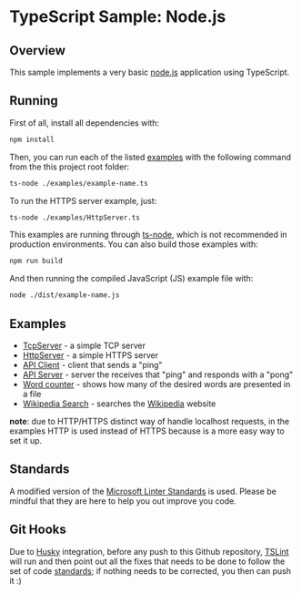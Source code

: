 # TypeScript Sample: Node.js 
## Overview

This sample implements a very basic [node.js](https://nodejs.org/) application using TypeScript.

## Running
First of all, install all dependencies with:
```bash
npm install
```

Then, you can run each of the listed [examples](#examples) with the following command from the this project root folder:
```bash
ts-node ./examples/example-name.ts
```

To run the HTTPS server example, just:
```bash
ts-node ./examples/HttpServer.ts
```

This examples are running through [ts-node](https://github.com/TypeStrong/ts-node), which is not recommended in production environments. You can also build those examples with:
```bash
npm run build
```

And then running the compiled JavaScript (JS) example file with:
```bash
node ./dist/example-name.js
```

## Examples
* [TcpServer](./src/TcpServer.ts) - a simple TCP server
* [HttpServer](./src/HttpServer.ts) - a simple HTTPS server
* [API Client](./src/APIClient.ts) - client that sends a "ping"
* [API Server](./src/APIServer.ts) - server the receives that "ping" and responds with a "pong"
* [Word counter](./src/WordCounter.ts) - shows how many of the desired words are presented in a file
* [Wikipedia Search](./src/Wikipedia.ts) - searches the [Wikipedia](https://en.wikipedia.org/w/api.php?) website

**note**: due to HTTP/HTTPS distinct way of handle localhost requests, in the examples HTTP is used instead of HTTPS because is a more easy way to set it up.

## Standards
A modified version of the [Microsoft Linter Standards](https://github.com/Microsoft/tslint-microsoft-contrib) is used. Please be mindful that they are here to help you out improve you code.

## Git Hooks
Due to [Husky](https://github.com/typicode/husky) integration, before any push to this Github repository, [TSLint](https://github.com/palantir/tslint) will run and then point out all the fixes that needs to be done to follow the set of code [standards](#standards); if nothing needs to be corrected, you then can push it :)
